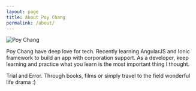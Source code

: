 ```yaml
---
layout: page
title: About Poy Chang
permalink: /about/
---
```


![Poy Chang](https://www.gravatar.com/avatar/c525d15ee116aca696f7af9a926e1788?s=150)

Poy Chang have deep love for tech. Recently learning AngularJS and Ionic framework to build an app with corporation support. As a developer, keep learning and practice what you learn is the most important thing I thought.

Trial and Error.
Through books, films or simply travel to the field wonderful life drama :)